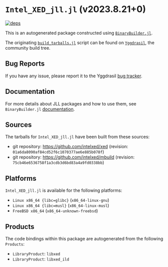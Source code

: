 # `Intel_XED_jll.jl` (v2023.8.21+0)

[![deps](https://juliahub.com/docs/Intel_XED_jll/deps.svg)](https://juliahub.com/ui/Packages/Intel_XED_jll/QqIeK?page=2)

This is an autogenerated package constructed using [`BinaryBuilder.jl`](https://github.com/JuliaPackaging/BinaryBuilder.jl).

The originating [`build_tarballs.jl`](https://github.com/JuliaPackaging/Yggdrasil/blob/3cc37ff28d00b4b2fc09711e2617fcbee9c99ce6/I/Intel_XED/build_tarballs.jl) script can be found on [`Yggdrasil`](https://github.com/JuliaPackaging/Yggdrasil/), the community build tree.

## Bug Reports

If you have any issue, please report it to the Yggdrasil [bug tracker](https://github.com/JuliaPackaging/Yggdrasil/issues).

## Documentation

For more details about JLL packages and how to use them, see `BinaryBuilder.jl` [documentation](https://docs.binarybuilder.org/stable/jll/).

## Sources

The tarballs for `Intel_XED_jll.jl` have been built from these sources:

* git repository: https://github.com/intelxed/xed (revision: `01a6da8090af84cd52f6c1070377ae6e885b078f`)
* git repository: https://github.com/intelxed/mbuild (revision: `75cb46e6536758f1a3cdb3d6bd83a4a9fd0338bb`)

## Platforms

`Intel_XED_jll.jl` is available for the following platforms:

* `Linux x86_64 {libc=glibc}` (`x86_64-linux-gnu`)
* `Linux x86_64 {libc=musl}` (`x86_64-linux-musl`)
* `FreeBSD x86_64` (`x86_64-unknown-freebsd`)

## Products

The code bindings within this package are autogenerated from the following `Products`:

* `LibraryProduct`: `libxed`
* `LibraryProduct`: `libxed_ild`
